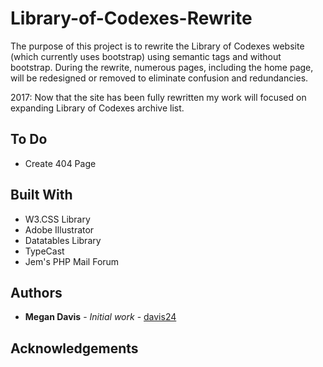 # Library-of-Codexes-Rewrite

The purpose of this project is to rewrite the Library of Codexes website (which currently uses bootstrap) using semantic tags and without bootstrap. During the rewrite, numerous pages, including the home page, will be redesigned or removed to eliminate confusion and redundancies.

2017: Now that the site has been fully rewritten my work will focused on expanding Library of Codexes archive list.

## To Do

* Create 404 Page

## Built With

* W3.CSS Library
* Adobe Illustrator
* Datatables Library
* TypeCast
* Jem's PHP Mail Forum

## Authors

* **Megan Davis** - *Initial work* - [davis24](https://github.com/davis24)

## Acknowledgements

